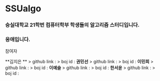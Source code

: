 # SSUalgo

### 숭실대학교 21학번 컴퓨터학부 학생들의 알고리즘 스터디입니다.
### 응애입니다.


참여자

**김지은 **
	> github link :
    > boj id : 
**권민선**
	> github link : 
    > boj id : 
**이민희**
	> github link : 
    > boj id : 
**이예슬**
	> github link : 
    > boj id : 
**한서윤**
	> github link :
    > boj id : 


